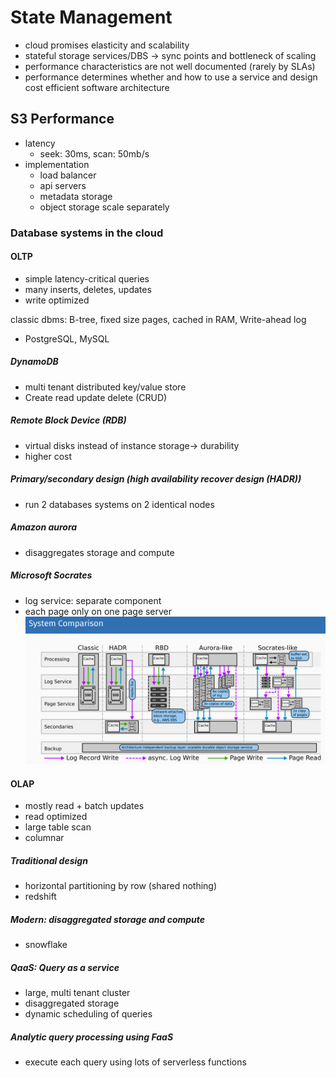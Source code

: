 # State Management

- cloud promises elasticity and scalability
- stateful storage services/DBS -> sync points and bottleneck of scaling
- performance characteristics are not well documented (rarely by SLAs)
- performance determines whether and how to use a service and design cost efficient software architecture

## S3 Performance

- latency
  - seek: 30ms, scan: 50mb/s
- implementation
  - load balancer
  - api servers
  - metadata storage
  - object storage scale separately

### Database systems in the cloud

#### OLTP

- simple latency-critical queries
- many inserts, deletes, updates
- write optimized

classic dbms: B-tree, fixed size pages, cached in RAM, Write-ahead log

- PostgreSQL, MySQL

##### DynamoDB

- multi tenant distributed key/value store
- Create read update delete (CRUD)

##### Remote Block Device (RDB)

- virtual disks instead of instance storage-> durability
- higher cost

##### Primary/secondary design (high availability recover design (HADR))

- run 2 databases systems on 2 identical nodes

##### Amazon aurora

- disaggregates storage and compute

##### Microsoft Socrates

- log service: separate component
- each page only on one page server
  ![sys-cmp](assets/sys-cmp.png)

#### OLAP

- mostly read + batch updates
- read optimized
- large table scan
- columnar

##### Traditional design

- horizontal partitioning by row (shared nothing)
- redshift

##### Modern: disaggregated storage and compute

- snowflake

##### QaaS: Query as a service

- large, multi tenant cluster
- disaggregated storage
- dynamic scheduling of queries

##### Analytic query processing using FaaS

- execute each query using lots of serverless functions
